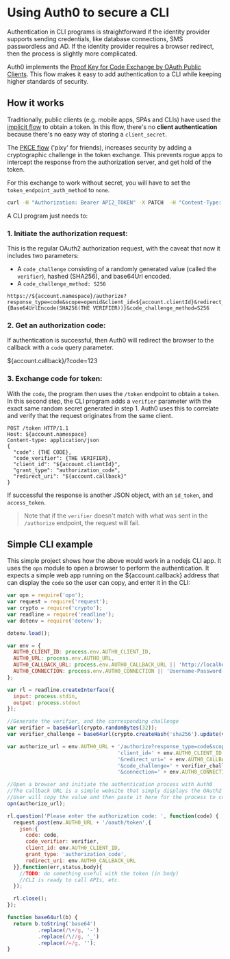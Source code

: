 # Using Auth0 to secure a CLI

Authentication in CLI programs is straightforward if the identity provider supports sending credentials, like database connections, SMS passwordless and AD. If the identity provider requires a browser redirect, then the process is slightly more complicated.

Auth0 implements the [Proof Key for Code Exchange by OAuth Public Clients](https://tools.ietf.org/html/rfc7636). This flow makes it easy to add authentication to a CLI while keeping higher standards of security.

## How it works

Traditionally, public clients (e.g. mobile apps, SPAs and CLIs) have used the [implicit flow](/protocols#oauth-for-native-clients-and-javascript-in-the-browser) to obtain a token. In this flow, there's no __client authentication__ because there's no easy way of storing a `client_secret`.

The [PKCE flow](/protocols) ('pixy' for friends), increases security by adding a cryptographic challenge in the token exchange. This prevents rogue apps to intercept the response from the authorization server, and get hold of the token.

For this exchange to work without secret, you will have to set the `token_endpoint_auth_method` to `none`.

```bash
curl -H "Authorization: Bearer API2_TOKEN" -X PATCH  -H "Content-Type: application/json" -d '{"token_endpoint_auth_method":"none"}' https://yours.auth0.com/api/v2/clients/CLIENT_ID
```

A CLI program just needs to:

### 1. Initiate the authorization request:

This is the regular OAuth2 authorization request, with the caveat that now it includes two parameters:

* A `code_challenge` consisting of a randomly generated value (called the `verifier`), hashed (SHA256), and base64Url encoded.
* A `code_challenge_method: S256`

```
https://${account.namespace}/authorize?response_type=code&scope=openid&client_id=${account.clientId}&redirect_uri=${account.callback}&code_challenge={Base64UrlEncode(SHA256(THE VERIFIER))}&code_challenge_method=S256
```

### 2. Get an __authorization code__:

If authentication is successful, then Auth0 will redirect the browser to the callback with a `code` query parameter.

  ${account.callback}/?code=123

### 3. Exchange __code__ for __token__:

With the `code`, the program then uses the `/token` endpoint to obtain a `token`. In this second step, the CLI program adds a `verifier` parameter with the exact same random secret generated in step 1. Auth0 uses this to correlate and verify that the request originates from the same client.

```
POST /token HTTP/1.1
Host: ${account.namespace}
Content-type: application/json
{
  "code": {THE CODE},
  "code_verifier": {THE VERIFIER},
  "client_id": "${account.clientId}",
  "grant_type": "authorization_code",
  "redirect_uri": "${account.callback}"
}
``` 

If successful the response is another JSON object, with an `id_token`, and `access_token`. 

> Note that if the `verifier` doesn't match with what was sent in the `/authorize` endpoint, the request will fail.

## Simple CLI example

This simple project shows how the above would work in a nodejs CLI app. It uses the `opn` module to open a browser to perform the authentication. It expects a simple web app running on the ${account.callback} address that can display the `code` so the user can copy, and enter it in the CLI:

```js
var opn = require('opn');
var request = require('request');
var crypto = require('crypto');
var readline = require('readline');
var dotenv = require('dotenv');

dotenv.load();

var env = {
  AUTH0_CLIENT_ID: process.env.AUTH0_CLIENT_ID,
  AUTH0_URL: process.env.AUTH0_URL,
  AUTH0_CALLBACK_URL: process.env.AUTH0_CALLBACK_URL || 'http://localhost:3000',
  AUTH0_CONNECTION: process.env.AUTH0_CONNECTION || 'Username-Password-Authentication'
};

var rl = readline.createInterface({
  input: process.stdin,
  output: process.stdout
});

//Generate the verifier, and the corresponding challenge
var verifier = base64url(crypto.randomBytes(32));
var verifier_challenge = base64url(crypto.createHash('sha256').update(verifier).digest());

var authorize_url = env.AUTH0_URL + '/authorize?response_type=code&scope=openid%20profile&' + 
                                    'client_id=' + env.AUTH0_CLIENT_ID + 
                                    '&redirect_uri=' + env.AUTH0_CALLBACK_URL + 
                                    '&code_challenge=' + verifier_challenge + '&code_challenge_method=S256' +
                                    '&connection=' + env.AUTH0_CONNECTION;

//Open a browser and initiate the authentication process with Auth0
//The callback URL is a simple website that simply displays the OAuth2 authz code
//User will copy the value and then paste it here for the process to complete.
opn(authorize_url);

rl.question('Please enter the authorization code: ', function(code) {
  request.post(env.AUTH0_URL + '/oauth/token',{
    json:{
      code: code,
      code_verifier: verifier,
      client_id: env.AUTH0_CLIENT_ID,
      grant_type: 'authorization_code',
      redirect_uri: env.AUTH0_CALLBACK_URL
  }},function(err,status,body){
    //TODO: do something useful with the token (in body)
    //CLI is ready to call APIs, etc.
  });

  rl.close();
});

function base64url(b) {
  return b.toString('base64')
          .replace(/\+/g, '-')
          .replace(/\//g, '_')
          .replace(/=/g, '');
}
```
